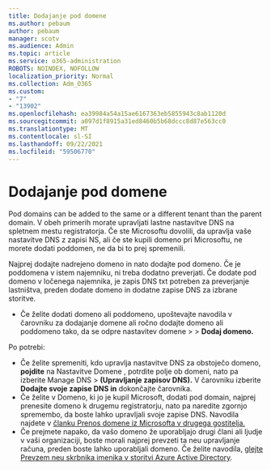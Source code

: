 ```yaml
---
title: Dodajanje pod domene
ms.author: pebaum
author: pebaum
manager: scotv
ms.audience: Admin
ms.topic: article
ms.service: o365-administration
ROBOTS: NOINDEX, NOFOLLOW
localization_priority: Normal
ms.collection: Adm_O365
ms.custom:
- "7"
- "13902"
ms.openlocfilehash: ea39984a54a15ae6167363eb5855943c8ab1120d
ms.sourcegitcommit: a097d1f8915a31ed8460b5b68dccc8d87e563cc0
ms.translationtype: MT
ms.contentlocale: sl-SI
ms.lasthandoff: 09/22/2021
ms.locfileid: "59506770"
---
```

# <a name="adding-a-sub-domain"></a>Dodajanje pod domene

Pod domains can be added to the same or a different tenant than the parent domain. V obeh primerih morate upravljati lastne nastavitve DNS na spletnem mestu registratorja. Če ste Microsoftu dovolili, da upravlja vaše nastavitve DNS z zapisi NS, ali če ste kupili domeno pri Microsoftu, ne morete dodati poddomen, ne da bi to prej spremenili.

Najprej dodajte nadrejeno domeno in nato dodajte pod domeno. Če je poddomena v istem najemniku, ni treba dodatno preverjati. Če dodate pod domeno v ločenega najemnika, je zapis DNS txt potreben za preverjanje lastništva, preden dodate domeno in dodatne zapise DNS za izbrane storitve.

- Če želite dodati domeno ali poddomeno, upoštevajte navodila v čarovniku za dodajanje domene ali ročno dodajte domeno ali poddomeno tako, da se odpre nastavitev domene [](https://admin.microsoft.com/Adminportal#/Domains/Wizard)  >    >  **Dodaj domeno.**

Po potrebi:

- Če želite spremeniti, kdo upravlja nastavitve DNS za obstoječo domeno, **pojdite** na Nastavitve Domene , potrdite polje ob domeni, nato pa izberite Manage DNS  >  [](https://admin.microsoft.com/Adminportal/Home#/Domains) **(Upravljanje zapisov DNS).** V čarovniku izberite **Dodajte svoje zapise DNS in** dokončajte čarovnika.
- Če želite v Domeno, ki jo je kupil Microsoft, dodati pod domain, najprej prenesite domeno k drugemu registratorju, nato pa naredite zgornjo spremembo, da boste lahko upravljali svoje zapise DNS. Navodila najdete v [članku Prenos domene iz Microsofta v drugega gostitelja.](https://docs.microsoft.com/microsoft-365/admin/get-help-with-domains/transfer-a-domain-from-microsoft-to-another-host)
- Če prejmete napako, da vašo domeno že uporabljajo drugi člani ali ljudje v vaši organizaciji, boste morali najprej prevzeti ta neu upravljanje računa, preden boste lahko uporabljali domeno. Če želite navodila, [glejte Prevzem neu skrbnika imenika v storitvi Azure Active Directory](https://docs.microsoft.com/azure/active-directory/enterprise-users/domains-admin-takeover).
